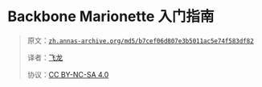 # Backbone Marionette 入门指南

> 原文：[`zh.annas-archive.org/md5/b7cef06d807e3b5011ac5e74f583df82`](https://zh.annas-archive.org/md5/b7cef06d807e3b5011ac5e74f583df82)
> 
> 译者：[飞龙](https://github.com/wizardforcel)
> 
> 协议：[CC BY-NC-SA 4.0](http://creativecommons.org/licenses/by-nc-sa/4.0/)